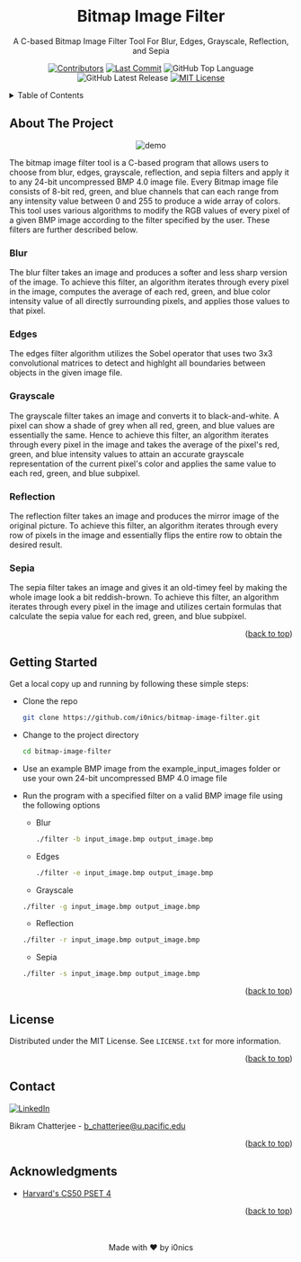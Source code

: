 <div id="top"></div>
  
<div align="center">
  <br>
  
  # Bitmap Image Filter
  A C-based Bitmap Image Filter Tool For Blur, Edges, Grayscale, Reflection, and Sepia
  
  [![Contributors][contributors-shield]][contributors-url]
  [![Last Commit][last-commit-shield]][last-commit-url]
  ![GitHub Top Language][shield-github-top-language]
  ![GitHub Latest Release][shield-github-latest-release]
  [![MIT License][license-shield]][license-url]
</div>

<!-- TABLE OF CONTENTS -->
<details id="table_of_contents">
  <summary>Table of Contents</summary>

  - [About The Project](#about-the-project)
    - [Blur](#blur)
    - [Edges](#edges)
    - [Grayscale](#grayscale)
    - [Reflection](#reflection)
    - [Sepia](#sepia)
  - [Getting Started](#getting-started)
  - [License](#license)
  - [Contact](#contact)
  - [Acknowledgments](#acknowledgments)

</details>

<!-- ABOUT THE PROJECT -->
## About The Project

<div align="center">
  
  ![demo][demo] 
  
</div>

The bitmap image filter tool is a C-based program that allows users to choose from blur, edges, grayscale, reflection, and sepia filters and apply it to any 24-bit uncompressed BMP 4.0 image file. Every Bitmap image file consists of 8-bit red, green, and blue channels that can each range from any intensity value between 0 and 255 to produce a wide array of colors. This tool uses various algorithms to modify the RGB values of every pixel of a given BMP image according to the filter specified by the user. These filters are further described below.

### Blur
The blur filter takes an image and produces a softer and less sharp version of the image. To achieve this filter, an algorithm iterates through every pixel in the image, computes the average of each red, green, and blue color intensity value of all directly surrounding pixels, and applies those values to that pixel.

### Edges
The edges filter algorithm utilizes the Sobel operator that uses two 3x3 convolutional matrices to detect and highlght all boundaries between objects in the given image file.

### Grayscale
The grayscale filter takes an image and converts it to black-and-white. A pixel can show a shade of grey when all red, green, and blue values are essentially the same. Hence to achieve this filter, an algorithm iterates through every pixel in the image and takes the average of the pixel's red, green, and blue intensity values to attain an accurate grayscale representation of the current pixel's color and applies the same value to each red, green, and blue subpixel.

### Reflection
The reflection filter takes an image and produces the mirror image of the original picture. To achieve this filter, an algorithm iterates through every row of pixels in the image and essentially flips the entire row to obtain the desired result.

### Sepia
The sepia filter takes an image and gives it an old-timey feel by making the whole image look a bit reddish-brown. To achieve this filter, an algorithm iterates through every pixel in the image and utilizes certain formulas that calculate the sepia value for each red, green, and blue subpixel. 

<p align="right">(<a href="#top">back to top</a>)</p>


<!-- GETTING STARTED -->
## Getting Started

Get a local copy up and running by following these simple steps:

* Clone the repo
   ```sh
   git clone https://github.com/i0nics/bitmap-image-filter.git
   ```
* Change to the project directory
   ```sh
   cd bitmap-image-filter
   ```
* Use an example BMP image from the example_input_images folder or use your own 24-bit uncompressed BMP 4.0 image file
* Run the program with a specified filter on a valid BMP image file using the following options
  
  * Blur
    ```sh
    ./filter -b input_image.bmp output_image.bmp
    ```
  * Edges
    ```sh
    ./filter -e input_image.bmp output_image.bmp
    ```
  * Grayscale
   ```sh
   ./filter -g input_image.bmp output_image.bmp
   ```
  * Reflection
  
   ```sh
   ./filter -r input_image.bmp output_image.bmp
   ```
   * Sepia
    ```sh
   ./filter -s input_image.bmp output_image.bmp
   ```
   
<p align="right">(<a href="#top">back to top</a>)</p>


                                
<!-- LICENSE -->
## License

Distributed under the MIT License. See `LICENSE.txt` for more information.

<p align="right">(<a href="#top">back to top</a>)</p>

                                
<!-- CONTACT -->
## Contact

  [![LinkedIn][linkedin-shield-bikram]][linkedin-url-bikram]

Bikram Chatterjee - b_chatterjee@u.pacific.edu

<p align="right">(<a href="#top">back to top</a>)</p>
                                
<!-- ACKNOWLEDGMENTS -->
## Acknowledgments

* [Harvard's CS50 PSET 4](https://cs50.harvard.edu/x/2022/psets/4/)


<p align="right">(<a href="#top">back to top</a>)</p>

<div align="center">
    <br><br>
    Made with ❤️ by i0nics
</div>


[contributors-shield]: https://img.shields.io/github/contributors/i0nics/bitmap-image-filter.svg?style=for-the-badge
[contributors-url]: https://github.com/i0nics/bitmap-image-filter/graphs/contributors
[demo]: demo/demo.gif
[issues-shield]: https://img.shields.io/github/issues/comp195/senior-project-spring-2022-autopath.svg?style=for-the-badge
[issues-url]: https://github.com/comp195/senior-project-spring-2022-autopath/issues
[last-commit-shield]: https://img.shields.io/github/last-commit/comp195/senior-project-spring-2022-autopath?style=for-the-badge
[last-commit-url]: https://img.shields.io/github/last-commit/comp195/senior-project-spring-2022-autopath?style=for-the-badge
[license-shield]: https://img.shields.io/github/license/i0nics/bitmap-image-filter.svg?style=for-the-badge
[license-url]: https://github.com/i0nics/bitmap-image-filter/blob/master/LICENSE.txt
[linkedin-shield-bikram]: https://img.shields.io/badge/-LinkedIn_(Bikram_C.)-black.svg?style=for-the-badge&logo=linkedin&colorB=555
[linkedin-url-bikram]: https://linkedin.com/in/bikramce
[product-screenshot]: images/screenshot.png
[shield-github-latest-release]: https://img.shields.io/github/v/release/i0nics/bitmap-image-filter?include_prereleases&logo=github&style=for-the-badge
[shield-github-top-language]: https://img.shields.io/github/languages/top/i0nics/bitmap-image-filter?logo=github&style=for-the-badge
